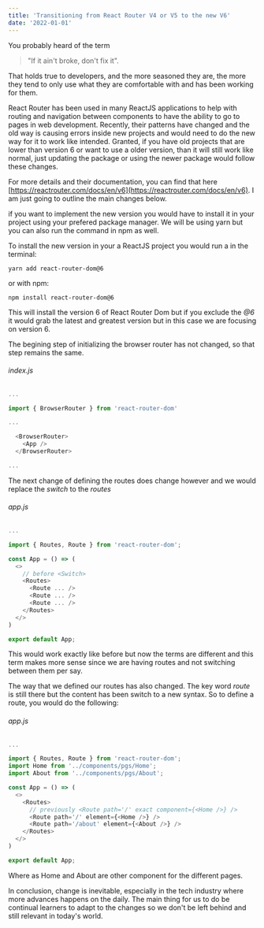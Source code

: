 ```yaml
---
title: 'Transitioning from React Router V4 or V5 to the new V6'
date: '2022-01-01'
---
```


You probably heard of the term 

>"If it ain't broke, don't fix it". 

That holds true to developers, and the more seasoned they are, the more they tend to only use what they are comfortable with and has been working for them. 

React Router has been used in many ReactJS applications to help with routing and navigation between components to have the ability to go to pages in web development. Recently, their patterns have changed and the old way is causing errors inside new projects and would need to do the new way for it to work like intended. Granted, if you have old projects that are lower than version 6 or want to use a older version, than it will still work like normal, just updating the package or using the newer package would follow these changes.

For more details and their documentation, you can find that here [https://reactrouter.com/docs/en/v6](https://reactrouter.com/docs/en/v6). I am just going to outline the main changes below.

if you want to implement the new version you would have to install it in your project using your prefered package manager. We will be using yarn but you can also run the command in npm as well.

To install the new version in your a ReactJS project you would run a in the terminal:

```console
yarn add react-router-dom@6
```

or with npm:

```console
npm install react-router-dom@6
```

This will install the version 6 of React Router Dom but if you exclude the *@6* it would grab the latest and greatest version but in this case we are focusing on version 6.

The begining step of initializing the browser router has not changed, so that step remains the same.

###### index.js
```js
...

import { BrowserRouter } from 'react-router-dom'

...

  <BrowserRouter>
    <App />
  </BrowserRouter>

...
```
 
The next change of defining the routes does change however and we would replace the *switch* to the *routes*

###### app.js
```js
...

import { Routes, Route } from 'react-router-dom';

const App = () => (
  <>
    // before <Switch>
    <Routes>
      <Route ... />
      <Route ... />
      <Route ... />
    </Routes>
  </>
)

export default App;
```

This would work exactly like before but now the terms are different and this term makes more sense since we are having routes and not switching between them per say. 

The way that we defined our routes has also changed. The key word *route* is still there but the content has been switch to a new syntax. So to define a route, you would do the following: 

###### app.js
```js
...

import { Routes, Route } from 'react-router-dom';
import Home from '../components/pgs/Home';
import About from '../components/pgs/About';

const App = () => (
  <>
    <Routes>
      // previously <Route path='/' exact component={<Home />} />
      <Route path='/' element={<Home />} />
      <Route path='/about' element={<About />} />
    </Routes>
  </>
)

export default App;
```

Where as Home and About are other component for the different pages.



In conclusion, change is inevitable, especially in the tech industry where more advances happens on the daily. The main thing for us to do be continual learners to adapt to the changes so we don't be left behind and still relevant in today's world.

